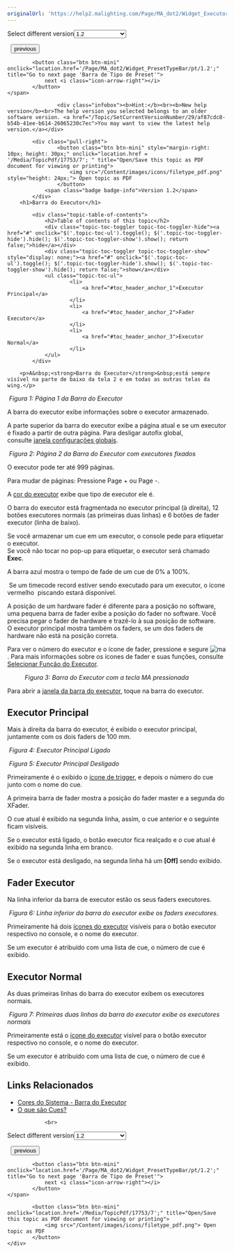 ```yaml
---
originalUrl: 'https://help2.malighting.com/Page/MA_dot2/Widget_ExecutorLabelBar/pt/1.2'
---
```


<div class="topic-navigation">

<div class="pull-right">
	<span class="pull-left">


<div class="pull-left">
<form action="/Topic/SetCurrentVersionNumber" class="form-inline" id="frmTagSelector" method="post">	<span class="form-mini">
		<div class="input-prepend"><span class="add-on">Select different version</span><select autocomplete="off" id="versionNumberId" name="versionNumberId" onchange="$(this).closest('#frmTagSelector').submit();" style="width: 120px;"><option value="">- latest -</option>
<option value="3">1.1</option>
<option selected="selected" value="7">1.2</option>
<option value="12">1.3</option>
<option value="16">1.5</option>
<option value="29">1.9</option>
</select></div>
		<input data-val="true" data-val-number="The field Int32 must be a number." data-val-required="The Int32 field is required." id="ProductId" name="ProductId" type="hidden" value="7">
		<input id="CurrentGuid" name="CurrentGuid" type="hidden" value="af87cdc8-b54b-41ee-b614-26065230c7ec">
	</span>
</form></div>&nbsp;	</span>
	<span class="pull-right" style="white-space: nowrap;">
			<button class="btn btn-mini" onclick="location.href='/Page/MA_dot2/Widget_EncoderBar/pt/1.2'; " title="Go to previous page 'Barra de Encoder'">
				<i class="icon-arrow-left"></i> previous
			</button>

			<button class="btn btn-mini" onclick="location.href='/Page/MA_dot2/Widget_PresetTypeBar/pt/1.2';" title="Go to next page 'Barra de Tipo de Preset'">
				next <i class="icon-arrow-right"></i> 
			</button>
	</span>
</div>
<div class="clear-fix" style="margin-bottom: 10px"></div>
</div>

					<div class="infobox"><b>Hint:</b><br><b>New help version</b><br>The help version you selected belongs to an older software version. <a href="/Topic/SetCurrentVersionNumber/29/af87cdc8-b54b-41ee-b614-26065230c7ec">You may want to view the latest help version.</a></div>

			<div class="pull-right">
					<button class="btn btn-mini" style="margin-right: 10px; height: 30px;" onclick="location.href = '/Media/TopicPdf/17753/7'; " title="Open/Save this topic as PDF document for viewing or printing">
						<img src="/Content/images/icons/filetype_pdf.png" style="height: 24px;"> Open topic as PDF
					</button>
				<span class="badge badge-info">Version 1.2</span>
			</div>
		<h1>Barra do Executor</h1>

			<div class="topic-table-of-contents">
				<h2>Table of contents of this topic</h2>
				<div class="topic-toc-toggler topic-toc-toggler-hide"><a href="#" onclick="$('.topic-toc-ul').toggle(); $('.topic-toc-toggler-hide').hide(); $('.topic-toc-toggler-show').show(); return false;">hide</a></div>
				<div class="topic-toc-toggler topic-toc-toggler-show" style="display: none;"><a href="#" onclick="$('.topic-toc-ul').toggle(); $('.topic-toc-toggler-hide').show(); $('.topic-toc-toggler-show').hide(); return false;">show</a></div>
				<ul class="topic-toc-ul">
						<li>
							<a href="#toc_header_anchor_1">Executor Principal</a>
						</li>
						<li>
							<a href="#toc_header_anchor_2">Fader Executor</a>
						</li>
						<li>
							<a href="#toc_header_anchor_3">Executor Normal</a>
						</li>
				</ul>
			</div>

		<p>A&nbsp;<strong>Barra do Executor</strong>&nbsp;está sempre visível na parte de baixo da tela 2 e em todas as outras telas da wing.</p>

<p><img alt="" src="/Media/Image/Dot2_ViewsandWindows_ControlElements_ExecutorBar01_1-2.png">&nbsp;<em>Figura 1: Página 1 da Barra do Executor</em></p>

<p>A barra do executor exibe informações sobre o executor armazenado.</p>

<p>A parte superior da barra do executor exibe a página atual e se um executor é fixado a partir de outra página. Para desligar autofix global, consulte&nbsp;<a href="/Topic/13f3b4a4-bfc6-4893-9a29-b9e5c3a404ad">janela configurações globais</a>.</p>

<p><img alt="" src="/Media/Image/Dot2_ViewsandWindows_ControlElements_ExecutorBar02_1-2.png">&nbsp;<em>Figura 2: Página 2 da Barra do Executor com executores fixados​</em></p>

<p>O executor pode ter até 999 páginas.</p>

<p>Para mudar de páginas: Pressione&nbsp;<span class="hardkey">Page +</span> ou&nbsp;<span class="hardkey">Page -</span>.</p>

<p>A&nbsp;<a href="/Topic/581eb40a-40db-4a6f-90ec-1a31d96acbcc">cor do executor</a>&nbsp;exibe que tipo de executor ele é.</p>

<p>O barra do executor está fragmentada no executor principal (à direita), 12 botões executores normais (as primeiras duas linhas) e 6 botões de&nbsp;fader executor (linha de baixo).</p>

<p>Se você armazenar um cue em um executor, o console pede para etiquetar o executor.<br>
Se você não tocar no pop-up para etiquetar, o executor será chamado <strong>Exec</strong>.</p>

<p>A barra azul mostra o tempo de fade de um cue de 0% a 100%.</p>

<p>&nbsp;Se um&nbsp;timecode record&nbsp;estiver sendo executado para um executor, o ícone vermelho&nbsp;<img alt="" src="/Media/Image/Dot2_ViewsandWindows_CuesView05_1-1-3.png">&nbsp;piscando estará disponível.</p>

<p>A posição de um hardware fader é diferente para a posição no software, uma pequena barra de fader exibe a posição do fader no software. Você precisa pegar o fader de hardware e trazê-lo à sua posição de software.<br>
O executor principal mostra também os faders, se um dos faders de hardware não está na posição correta.</p>

<p>Para ver o número do executor e o ícone de fader, pressione e segure&nbsp;<span class="hardkey"><img alt="ma" src="/Media/Mlg/ma_1.png"></span>. Para mais informações sobre os ícones de fader e suas funções, consulte <a href="/Topic/7cf5839e-a357-48d3-b077-bf7f682606db">Selecionar Função do Executor</a>.</p>

<figure class="caption"><img alt="" src="/Media/Image/Dot2_ViewsandWindows_ControlElements_ExecutorBar16_1-2.png">
<figcaption><em>Figura 3: Barra do Executor&nbsp;com a tecla&nbsp;MA pressionada</em></figcaption>
</figure>

<p>Para abrir a <a href="/Topic/d8ca000e-cf13-448d-ac3e-129272e731d8">janela da barra do executor</a>, toque na barra do executor.</p>

<a name="toc_header_anchor_1" id="toc_header_anchor_1" class="topic-toc-item"></a><h2>Executor Principal</h2>

<p>Mais à direita da barra do executor, é exibido o executor principal, juntamente com os dois faders de 100 mm.</p>

<p><img alt="" src="/Media/Image/Dot2_ViewsandWindows_ControlElements_ExecutorBar13_1-2.png">&nbsp;<em>Figura 4: Executor Principal Ligado</em></p>

<p><img alt="" src="/Media/Image/Dot2_ViewsandWindows_ControlElements_ExecutorBar12_1-2.png">&nbsp;<em>Figura 5: Executor Principal Desligado</em></p>

<p>Primeiramente é o exibido o&nbsp;<a href="/Topic/4bdf0092-9184-4d12-bcf4-42b7a49ef170">ícone de trigger</a>, e depois o número do&nbsp;cue junto com o nome do cue.</p>

<p>A primeira barra de&nbsp;fader mostra a posição do fader master e a segunda do XFader.</p>

<p>O cue atual é exibido na segunda linha, assim, o cue anterior e o seguinte ficam visíveis.</p>

<p>Se o executor está ligado, o botão executor fica realçado e o cue atual é exibido na segunda linha em branco.</p>

<p>Se o executor está desligado, na segunda linha há um <strong>[Off]</strong> sendo exibido.</p>

<a name="toc_header_anchor_2" id="toc_header_anchor_2" class="topic-toc-item"></a><h2>Fader Executor</h2>

<p>Na linha inferior da barra de executor estão os seus faders executores.</p>

<p><img alt="" src="/Media/Image/Dot2_ViewsandWindows_ControlElements_ExecutorBar14_1-0.PNG"> <em>Figura 6:&nbsp;</em><em>Linha inferior da barra do executor exibe os faders executores.</em></p>

<p>Primeiramente há dois&nbsp;<a href="/Topic/4bdf0092-9184-4d12-bcf4-42b7a49ef170">ícones do executor</a> visíveis para o botão executor respectivo no console, e o nome do executor.</p>

<p>Se um executor é atribuído com uma lista de cue, o número de cue é exibido.</p>

<a name="toc_header_anchor_3" id="toc_header_anchor_3" class="topic-toc-item"></a><h2>Executor Normal</h2>

<p>As duas primeiras linhas do barra do executor exibem os executores normais.</p>

<p><img alt="" src="/Media/Image/Dot2_ViewsandWindows_ControlElements_ExecutorBar15_1-0.PNG"> <em>Figura 7: Primeiras duas linhas da barra do executor exibe os executores normais</em></p>

<p>Primeiramente está o&nbsp;<a href="/Topic/4bdf0092-9184-4d12-bcf4-42b7a49ef170">ícone do executor</a> visível para o botão executor respectivo no console, e o nome do executor.</p>

<p>Se um executor é atribuído com uma lista de&nbsp;cue, o número de&nbsp;cue&nbsp;é exibido.</p>

<a name="toc_header_anchor_4" id="toc_header_anchor_4" class="topic-toc-item"></a><h2>Links Relacionados</h2>

<ul>
	<li><a href="/Topic/581eb40a-40db-4a6f-90ec-1a31d96acbcc">Cores do Sistema - Barra do Executor</a></li>
	<li><a href="/Topic/d0a671eb-91c4-45b5-bba6-aa5138f0e343">O que são Cues?</a></li>
</ul>


				<br>
<div class="topic-navigation">

<div class="pull-right">
	<span class="pull-left">


<div class="pull-left">
<form action="/Topic/SetCurrentVersionNumber" class="form-inline" id="frmTagSelector" method="post">	<span class="form-mini">
		<div class="input-prepend"><span class="add-on">Select different version</span><select autocomplete="off" id="versionNumberId" name="versionNumberId" onchange="$(this).closest('#frmTagSelector').submit();" style="width: 120px;"><option value="">- latest -</option>
<option value="3">1.1</option>
<option selected="selected" value="7">1.2</option>
<option value="12">1.3</option>
<option value="16">1.5</option>
<option value="29">1.9</option>
</select></div>
		<input data-val="true" data-val-number="The field Int32 must be a number." data-val-required="The Int32 field is required." id="ProductId" name="ProductId" type="hidden" value="7">
		<input id="CurrentGuid" name="CurrentGuid" type="hidden" value="af87cdc8-b54b-41ee-b614-26065230c7ec">
	</span>
</form></div>&nbsp;	</span>
	<span class="pull-right" style="white-space: nowrap;">
			<button class="btn btn-mini" onclick="location.href='/Page/MA_dot2/Widget_EncoderBar/pt/1.2'; " title="Go to previous page 'Barra de Encoder'">
				<i class="icon-arrow-left"></i> previous
			</button>

			<button class="btn btn-mini" onclick="location.href='/Page/MA_dot2/Widget_PresetTypeBar/pt/1.2';" title="Go to next page 'Barra de Tipo de Preset'">
				next <i class="icon-arrow-right"></i> 
			</button>
	</span>
</div>
	<div class="clear-fix"></div>
	<div class="pull-right">
	
			<button class="btn btn-mini" onclick="location.href='/Media/TopicPdf/17753/7';" title="Open/Save this topic as PDF document for viewing or printing">
				<img src="/Content/images/icons/filetype_pdf.png"> Open topic as PDF
			</button>
	</div>
<div class="clear-fix" style="margin-bottom: 10px"></div>
</div>

	
